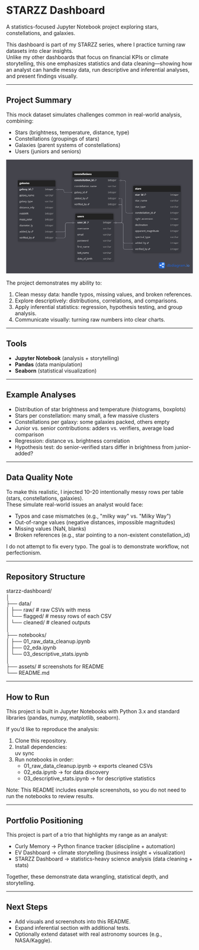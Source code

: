 # STARZZ Dashboard  

A statistics-focused Jupyter Notebook project exploring stars, constellations, and galaxies.  

This dashboard is part of my STARZZ series, where I practice turning raw datasets into clear insights.  
Unlike my other dashboards that focus on financial KPIs or climate storytelling, this one emphasizes statistics and data cleaning—showing how an analyst can handle messy data, run descriptive and inferential analyses, and present findings visually.  

---

## Project Summary  

This mock dataset simulates challenges common in real-world analysis, combining:  

- Stars (brightness, temperature, distance, type)  
- Constellations (groupings of stars)  
- Galaxies (parent systems of constellations)  
- Users (juniors and seniors)  

![Datasets used chart showing 4 datasets combined for analysis](assets/schema.png)

The project demonstrates my ability to:

1. Clean messy data: handle typos, missing values, and broken references.  
2. Explore descriptively: distributions, correlations, and comparisons.  
3. Apply inferential statistics: regression, hypothesis testing, and group analysis.  
4. Communicate visually: turning raw numbers into clear charts.  

---

## Tools

- **Jupyter Notebook** (analysis + storytelling)  
- **Pandas** (data manipulation)  
- **Seaborn** (statistical visualization)  

---

## Example Analyses  

- Distribution of star brightness and temperature (histograms, boxplots)  
- Stars per constellation: many small, a few massive clusters  
- Constellations per galaxy: some galaxies packed, others empty  
- Junior vs. senior contributions: adders vs. verifiers, average load comparison  
- Regression: distance vs. brightness correlation  
- Hypothesis test: do senior-verified stars differ in brightness from junior-added?  

---

## Data Quality Note  

To make this realistic, I injected 10–20 intentionally messy rows per table (stars, constellations, galaxies).  
These simulate real-world issues an analyst would face:  

- Typos and case mismatches (e.g., "milky way" vs. "Milky Way")  
- Out-of-range values (negative distances, impossible magnitudes)  
- Missing values (NaN, blanks)  
- Broken references (e.g., star pointing to a non-existent constellation_id)  

I do not attempt to fix every typo. The goal is to demonstrate workflow, not perfectionism.  

---

## Repository Structure  

starzz-dashboard/  
│  
├── data/  
│   ├── raw/             # raw CSVs with mess  
│   └── flagged/         # messy rows of each CSV  
│   └── cleaned/         # cleaned outputs  
│  
├── notebooks/  
│   ├── 01_raw_data_cleanup.ipynb  
│   ├── 02_eda.ipynb  
│   └── 03_descriptive_stats.ipynb  
│  
├── assets/              # screenshots for README  
└── README.md  

---

## How to Run  

This project is built in Jupyter Notebooks with Python 3.x and standard libraries (pandas, numpy, matplotlib, seaborn).  

If you’d like to reproduce the analysis:  

1. Clone this repository.  
2. Install dependencies:  
   uv sync  
3. Run notebooks in order:  
   - 01_raw_data_cleanup.ipynb → exports cleaned CSVs  
   - 02_eda.ipynb → for data discovery
   - 03_descriptive_stats.ipynb → for descriptive statistics

Note: This README includes example screenshots, so you do not need to run the notebooks to review results.  

---

## Portfolio Positioning  

This project is part of a trio that highlights my range as an analyst:  

- Curly Memory → Python finance tracker (discipline + automation)  
- EV Dashboard → climate storytelling (business insight + visualization)  
- STARZZ Dashboard → statistics-heavy science analysis (data cleaning + stats)  

Together, these demonstrate data wrangling, statistical depth, and storytelling.  

---

## Next Steps  

- Add visuals and screenshots into this README.  
- Expand inferential section with additional tests.  
- Optionally extend dataset with real astronomy sources (e.g., NASA/Kaggle).  
